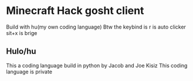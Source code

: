 # Minecraft Hack gosht client
Build with hu(my own coding language)
Btw the keybind is 
r is auto clicker
sit+x is brige 
## Hulo/hu
This a coding language build in python by Jacob and Joe Kisiz
This coding language is private
